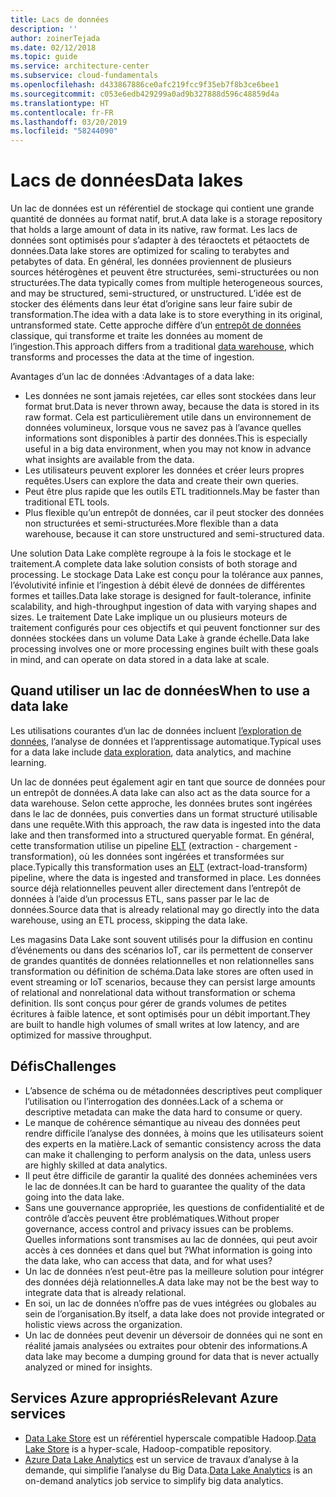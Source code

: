 ```yaml
---
title: Lacs de données
description: ''
author: zoinerTejada
ms.date: 02/12/2018
ms.topic: guide
ms.service: architecture-center
ms.subservice: cloud-fundamentals
ms.openlocfilehash: d433867886ce0afc219fcc9f35eb7f8b3ce6bee1
ms.sourcegitcommit: c053e6edb429299a0ad9b327888d596c48859d4a
ms.translationtype: HT
ms.contentlocale: fr-FR
ms.lasthandoff: 03/20/2019
ms.locfileid: "58244090"
---
```

# <a name="data-lakes"></a><span data-ttu-id="7bef6-102">Lacs de données</span><span class="sxs-lookup"><span data-stu-id="7bef6-102">Data lakes</span></span>

<span data-ttu-id="7bef6-103">Un lac de données est un référentiel de stockage qui contient une grande quantité de données au format natif, brut.</span><span class="sxs-lookup"><span data-stu-id="7bef6-103">A data lake is a storage repository that holds a large amount of data in its native, raw format.</span></span> <span data-ttu-id="7bef6-104">Les lacs de données sont optimisés pour s’adapter à des téraoctets et pétaoctets de données.</span><span class="sxs-lookup"><span data-stu-id="7bef6-104">Data lake stores are optimized for scaling to terabytes and petabytes of data.</span></span> <span data-ttu-id="7bef6-105">En général, les données proviennent de plusieurs sources hétérogènes et peuvent être structurées, semi-structurées ou non structurées.</span><span class="sxs-lookup"><span data-stu-id="7bef6-105">The data typically comes from multiple heterogeneous sources, and may be structured, semi-structured, or unstructured.</span></span> <span data-ttu-id="7bef6-106">L’idée est de stocker des éléments dans leur état d’origine sans leur faire subir de transformation.</span><span class="sxs-lookup"><span data-stu-id="7bef6-106">The idea with a data lake is to store everything in its original, untransformed state.</span></span> <span data-ttu-id="7bef6-107">Cette approche diffère d’un [entrepôt de données](../relational-data/data-warehousing.md) classique, qui transforme et traite les données au moment de l’ingestion.</span><span class="sxs-lookup"><span data-stu-id="7bef6-107">This approach differs from a traditional [data warehouse](../relational-data/data-warehousing.md), which transforms and processes the data at the time of ingestion.</span></span>

<span data-ttu-id="7bef6-108">Avantages d’un lac de données :</span><span class="sxs-lookup"><span data-stu-id="7bef6-108">Advantages of a data lake:</span></span>

- <span data-ttu-id="7bef6-109">Les données ne sont jamais rejetées, car elles sont stockées dans leur format brut.</span><span class="sxs-lookup"><span data-stu-id="7bef6-109">Data is never thrown away, because the data is stored in its raw format.</span></span> <span data-ttu-id="7bef6-110">Cela est particulièrement utile dans un environnement de données volumineux, lorsque vous ne savez pas à l’avance quelles informations sont disponibles à partir des données.</span><span class="sxs-lookup"><span data-stu-id="7bef6-110">This is especially useful in a big data environment, when you may not know in advance what insights are available from the data.</span></span>
- <span data-ttu-id="7bef6-111">Les utilisateurs peuvent explorer les données et créer leurs propres requêtes.</span><span class="sxs-lookup"><span data-stu-id="7bef6-111">Users can explore the data and create their own queries.</span></span>
- <span data-ttu-id="7bef6-112">Peut être plus rapide que les outils ETL traditionnels.</span><span class="sxs-lookup"><span data-stu-id="7bef6-112">May be faster than traditional ETL tools.</span></span>
- <span data-ttu-id="7bef6-113">Plus flexible qu’un entrepôt de données, car il peut stocker des données non structurées et semi-structurées.</span><span class="sxs-lookup"><span data-stu-id="7bef6-113">More flexible than a data warehouse, because it can store unstructured and semi-structured data.</span></span>

<span data-ttu-id="7bef6-114">Une solution Data Lake complète regroupe à la fois le stockage et le traitement.</span><span class="sxs-lookup"><span data-stu-id="7bef6-114">A complete data lake solution consists of both storage and processing.</span></span> <span data-ttu-id="7bef6-115">Le stockage Data Lake est conçu pour la tolérance aux pannes, l’évolutivité infinie et l’ingestion à débit élevé de données de différentes formes et tailles.</span><span class="sxs-lookup"><span data-stu-id="7bef6-115">Data lake storage is designed for fault-tolerance, infinite scalability, and high-throughput ingestion of data with varying shapes and sizes.</span></span> <span data-ttu-id="7bef6-116">Le traitement Date Lake implique un ou plusieurs moteurs de traitement configurés pour ces objectifs et qui peuvent fonctionner sur des données stockées dans un volume Data Lake à grande échelle.</span><span class="sxs-lookup"><span data-stu-id="7bef6-116">Data lake processing involves one or more processing engines built with these goals in mind, and can operate on data stored in a data lake at scale.</span></span>

## <a name="when-to-use-a-data-lake"></a><span data-ttu-id="7bef6-117">Quand utiliser un lac de données</span><span class="sxs-lookup"><span data-stu-id="7bef6-117">When to use a data lake</span></span>

<span data-ttu-id="7bef6-118">Les utilisations courantes d’un lac de données incluent [l’exploration de données](./interactive-data-exploration.md), l’analyse de données et l’apprentissage automatique.</span><span class="sxs-lookup"><span data-stu-id="7bef6-118">Typical uses for a data lake include [data exploration](./interactive-data-exploration.md), data analytics, and machine learning.</span></span>

<span data-ttu-id="7bef6-119">Un lac de données peut également agir en tant que source de données pour un entrepôt de données.</span><span class="sxs-lookup"><span data-stu-id="7bef6-119">A data lake can also act as the data source for a data warehouse.</span></span> <span data-ttu-id="7bef6-120">Selon cette approche, les données brutes sont ingérées dans le lac de données, puis converties dans un format structuré utilisable dans une requête.</span><span class="sxs-lookup"><span data-stu-id="7bef6-120">With this approach, the raw data is ingested into the data lake and then transformed into a structured queryable format.</span></span> <span data-ttu-id="7bef6-121">En général, cette transformation utilise un pipeline [ELT](../relational-data/etl.md#extract-load-and-transform-elt) (extraction - chargement - transformation), où les données sont ingérées et transformées sur place.</span><span class="sxs-lookup"><span data-stu-id="7bef6-121">Typically this transformation uses an [ELT](../relational-data/etl.md#extract-load-and-transform-elt) (extract-load-transform) pipeline, where the data is ingested and transformed in place.</span></span> <span data-ttu-id="7bef6-122">Les données source déjà relationnelles peuvent aller directement dans l’entrepôt de données à l’aide d’un processus ETL, sans passer par le lac de données.</span><span class="sxs-lookup"><span data-stu-id="7bef6-122">Source data that is already relational may go directly into the data warehouse, using an ETL process, skipping the data lake.</span></span>

<span data-ttu-id="7bef6-123">Les magasins Data Lake sont souvent utilisés pour la diffusion en continu d’événements ou dans des scénarios IoT, car ils permettent de conserver de grandes quantités de données relationnelles et non relationnelles sans transformation ou définition de schéma.</span><span class="sxs-lookup"><span data-stu-id="7bef6-123">Data lake stores are often used in event streaming or IoT scenarios, because they can persist large amounts of relational and nonrelational data without transformation or schema definition.</span></span> <span data-ttu-id="7bef6-124">Ils sont conçus pour gérer de grands volumes de petites écritures à faible latence, et sont optimisés pour un débit important.</span><span class="sxs-lookup"><span data-stu-id="7bef6-124">They are built to handle high volumes of small writes at low latency, and are optimized for massive throughput.</span></span>

## <a name="challenges"></a><span data-ttu-id="7bef6-125">Défis</span><span class="sxs-lookup"><span data-stu-id="7bef6-125">Challenges</span></span>

- <span data-ttu-id="7bef6-126">L’absence de schéma ou de métadonnées descriptives peut compliquer l’utilisation ou l’interrogation des données.</span><span class="sxs-lookup"><span data-stu-id="7bef6-126">Lack of a schema or descriptive metadata can make the data hard to consume or query.</span></span>
- <span data-ttu-id="7bef6-127">Le manque de cohérence sémantique au niveau des données peut rendre difficile l’analyse des données, à moins que les utilisateurs soient des experts en la matière.</span><span class="sxs-lookup"><span data-stu-id="7bef6-127">Lack of semantic consistency across the data can make it challenging to perform analysis on the data, unless users are highly skilled at data analytics.</span></span>
- <span data-ttu-id="7bef6-128">Il peut être difficile de garantir la qualité des données acheminées vers le lac de données.</span><span class="sxs-lookup"><span data-stu-id="7bef6-128">It can be hard to guarantee the quality of the data going into the data lake.</span></span>
- <span data-ttu-id="7bef6-129">Sans une gouvernance appropriée, les questions de confidentialité et de contrôle d’accès peuvent être problématiques.</span><span class="sxs-lookup"><span data-stu-id="7bef6-129">Without proper governance, access control and privacy issues can be problems.</span></span> <span data-ttu-id="7bef6-130">Quelles informations sont transmises au lac de données, qui peut avoir accès à ces données et dans quel but ?</span><span class="sxs-lookup"><span data-stu-id="7bef6-130">What information is going into the data lake, who can access that data, and for what uses?</span></span>
- <span data-ttu-id="7bef6-131">Un lac de données n’est peut-être pas la meilleure solution pour intégrer des données déjà relationnelles.</span><span class="sxs-lookup"><span data-stu-id="7bef6-131">A data lake may not be the best way to integrate data that is already relational.</span></span>
- <span data-ttu-id="7bef6-132">En soi, un lac de données n’offre pas de vues intégrées ou globales au sein de l’organisation.</span><span class="sxs-lookup"><span data-stu-id="7bef6-132">By itself, a data lake does not provide integrated or holistic views across the organization.</span></span>
- <span data-ttu-id="7bef6-133">Un lac de données peut devenir un déversoir de données qui ne sont en réalité jamais analysées ou extraites pour obtenir des informations.</span><span class="sxs-lookup"><span data-stu-id="7bef6-133">A data lake may become a dumping ground for data that is never actually analyzed or mined for insights.</span></span>

## <a name="relevant-azure-services"></a><span data-ttu-id="7bef6-134">Services Azure appropriés</span><span class="sxs-lookup"><span data-stu-id="7bef6-134">Relevant Azure services</span></span>

- <span data-ttu-id="7bef6-135">[Data Lake Store](/azure/data-lake-store/) est un référentiel hyperscale compatible Hadoop.</span><span class="sxs-lookup"><span data-stu-id="7bef6-135">[Data Lake Store](/azure/data-lake-store/) is a hyper-scale, Hadoop-compatible repository.</span></span>
- <span data-ttu-id="7bef6-136">[Azure Data Lake Analytics](/azure/data-lake-analytics/) est un service de travaux d’analyse à la demande, qui simplifie l’analyse du Big Data.</span><span class="sxs-lookup"><span data-stu-id="7bef6-136">[Data Lake Analytics](/azure/data-lake-analytics/) is an on-demand analytics job service to simplify big data analytics.</span></span>
